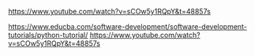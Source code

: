 https://www.youtube.com/watch?v=sCOw5y1RQpY&t=48857s

https://www.educba.com/software-development/software-development-tutorials/python-tutorial/
https://www.youtube.com/watch?v=sCOw5y1RQpY&t=48857s
